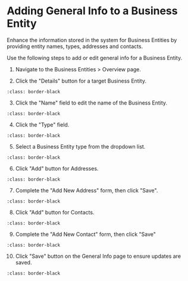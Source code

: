 # Adding General Info to a Business Entity

Enhance the information stored in the system for Business Entities by providing entity names, types, addresses and contacts.

Use the following steps to add or edit general info for a Business Entity.

1.  Navigate to the Business Entities &gt; Overview page.

2.  Click the "Details" button for a target Business Entity.

```{image} /product/business-entities/media/adding_general_info/image1.jpeg
:class: border-black
```

3.  Click the "Name" field to edit the name of the Business Entity.

```{image} /product/business-entities/media/adding_general_info/image2.jpeg
:class: border-black
```

4.  Click the "Type" field.

```{image} /product/business-entities/media/adding_general_info/image3.jpeg
:class: border-black
```

5.  Select a Business Entity type from the dropdown list.

```{image} /product/business-entities/media/adding_general_info/image4.jpeg
:class: border-black
```

6.  Click "Add" button for Addresses.

```{image} /product/business-entities/media/adding_general_info/image5.jpeg
:class: border-black
```

7.  Complete the "Add New Address" form, then click "Save".

```{image} /product/business-entities/media/adding_general_info/image6.jpeg
:class: border-black
```

8.  Click "Add" button for Contacts.

```{image} /product/business-entities/media/adding_general_info/image7.jpeg
:class: border-black
```

9.  Complete the "Add New Contact" form, then click "Save"

```{image} /product/business-entities/media/adding_general_info/image8.jpeg
:class: border-black
```

10.  Click "Save" button on the General Info page to ensure updates are saved.

```{image} /product/business-entities/media/adding_general_info/image9.jpeg
:class: border-black
```
